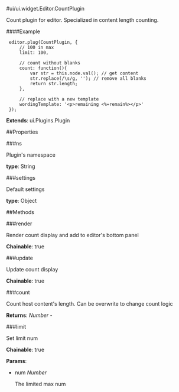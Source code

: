 #ui/ui.widget.Editor.CountPlugin

Count plugin for editor. Specialized in content length counting.

####Example

     editor.plug(CountPlugin, {
         // 100 in max
         limit: 100,

         // count without blanks
         count: function(){
             var str = this.node.val(); // get content
             str.replace(/\s/g, ''); // remove all blanks
             return str.length;
         },

         // replace with a new template
         wordingTemplate: '<p>remaining <%=remain%></p>'
     });

**Extends**: ui.Plugins.Plugin

##Properties

###ns

Plugin's namespace

**type**: String

###settings

Default settings

**type**: Object

##Methods

###render

Render count display and add to editor's bottom panel

**Chainable**: true

###update

Update count display

**Chainable**: true

###count

Count host content's length. Can be overwrite to change count logic

**Returns**: _Number_ - 

###limit

Set limit num

**Chainable**: true

**Params**:  
*   num _Number_

    The limited max num



